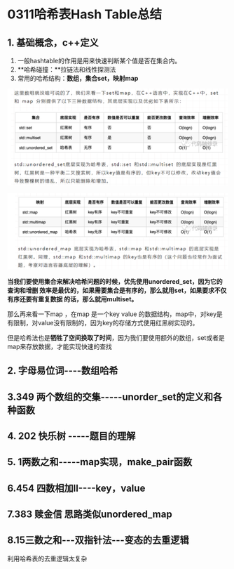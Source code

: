 # 0311哈希表Hash Table总结

## 1. 基础概念，c++定义

1. 一般hashtable的作用是用来快速判断某个值是否在集合内。
2. **哈希碰撞：**拉链法和线性探测法
3. 常用的哈希结构：**数组，集合set，映射map**

![image-20210311115255364](0311%E5%93%88%E5%B8%8C%E8%A1%A8%E6%80%BB%E7%BB%93.assets/image-20210311115255364.png)

![image-20210311115318341](0311%E5%93%88%E5%B8%8C%E8%A1%A8%E6%80%BB%E7%BB%93.assets/image-20210311115318341.png)

​	**当我们要使用集合来解决哈希问题的时候，优先使用unordered_set，因为它的查询和增删	效率是最优的，如果需要集合是有序的，那么就用set，如果要求不仅有序还要有重复数据	的话，那么就用multiset。**

那么再来看一下map ，在map 是一个key value 的数据结构，map中，对key是有限制，对value没有限制的，因为key的存储方式使用红黑树实现的。



但是哈希法也是**牺牲了空间换取了时间**，因为我们要使用额外的数组，set或者是map来存放数据，才能实现快速的查找



## 2. 字母易位词----数组哈希







## 3.349 两个数组的交集-----unorder_set的定义和各种函数







## 4. 202 快乐树   -----题目的理解





## 5. 1两数之和-----map实现，make_pair函数





## 6.454 四数相加II----key，value







## 7.383 赎金信 思路类似unordered_map







## 8.15三数之和---双指针法---变态的去重逻辑

利用哈希表的去重逻辑太复杂





